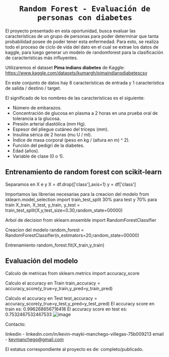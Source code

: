# <h1 align=center>**`Random Forest - Evaluación de personas con diabetes`**</h1>
El proyecto presentado en esta oportunidad, busca evaluar las características de un grupo de personas para poder determinar que tanta probabilidad posee de poder tener esta enfermedad.
Para esto, se realiza todo el proceso de ciclo de vida del dato en el cual se extrae los datos de kaggle, para luego generar un modelo de randomforest para la clasificación de características más influyentes.

Utilizaremos el dataset **Pima indians diabetes** de Kaggle: https://www.kaggle.com/datasets/kumargh/pimaindiansdiabetescsv

En este conjunto de datos hay 8 características  de entrada y 1 característica de salida / destino / target. 

El significado de los nombres de las características es el siguiente:

* Número de embarazos.
* Concentración de glucosa en plasma a 2 horas en una prueba oral de tolerancia a la glucosa.
* Presión arterial diastólica (mm Hg).
* Espesor del pliegue cutáneo del tríceps (mm).
* Insulina sérica de 2 horas (mu U / ml).
* Índice de masa corporal (peso en kg / (altura en m) ^ 2).
* Función del pedigrí de la diabetes.
* Edad (años).
* Variable de clase (0 o 1).
## Entrenamiento de random forest con scikit-learn
Separamos en X e y
X = df.drop(['class'],axis=1)
y = df['class']

Importamos las librerias necesarias para la creacion del modelo
from sklearn.model_selection import train_test_split
30% para test y 70% para train
X_train, X_test, y_train, y_test = train_test_split(X,y,test_size=0.30,random_state=00000)

Arbol de decision
from sklearn.ensemble import RandomForestClassifier

Creacion del modelo
random_forest = RandomForestClassifier(n_estimators=20,random_state=00000)

Entrenamiento
random_forest.fit(X_train,y_train)

## Evaluación del modelo
Calculo de metricas 
from sklearn.metrics import accuracy_score

Calculo el accuracy en Train
train_accuracy = accuracy_score(y_true=y_train,y_pred=y_train_pred)

Calculo el accuracy en Test
test_accuracy = accuracy_score(y_true=y_test,y_pred=y_test_pred)
El accuracy score en train es: 0.996268656716418
El accuracy score en test es: 0.7532467532467533
![image](https://github.com/user-attachments/assets/750dc80e-2ca4-4c3c-af03-b9fc3a0bbc6f)

Contacto:

linkedin - linkedin.com/in/kevin-mayki-manchego-villegas-75b009213
email - kevmanchego@gmail.com

El estatus correspondiente al proyecto es de: completo/publicado.
